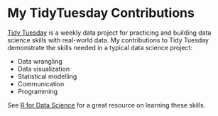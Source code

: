 # My TidyTuesday Contributions

[Tidy Tuesday](https://github.com/rfordatascience/tidytuesday) is a weekly data project for practicing and building data science skills with real-world data. My contributions to Tidy Tuesday demonstrate the skills needed in a typical data science project:

- Data wrangling
- Data visualization
- Statistical modelling
- Communication
- Programming

See [R for Data Science](https://r4ds.had.co.nz/index.html) for a great resource on learning these skills.
